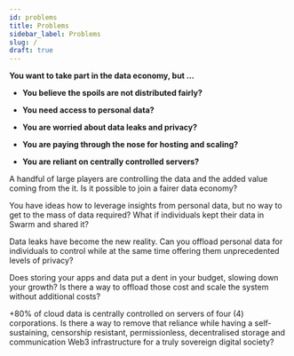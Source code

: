 ```yaml
---
id: problems
title: Problems
sidebar_label: Problems
slug: /
draft: true
---
```


**You want to take part in the data economy, but …**

-   **You believe the spoils are not distributed fairly?**

-   **You need access to personal data?**

-   **You are worried about data leaks and privacy?**

-   **You are paying through the nose for hosting and scaling?**

-   **You are reliant on centrally controlled servers?**

A handful of large players are controlling the data and the added value coming from the it. Is it possible to join a fairer data economy?

You have ideas how to leverage insights from personal data, but no way to get to the mass of data required? What if individuals kept their data in Swarm and shared it?

Data leaks have become the new reality. Can you offload personal data for individuals to control while at the same time offering them unprecedented levels of privacy?

Does storing your apps and data put a dent in your budget, slowing down your growth? Is there a way to offload those cost and scale the system without additional costs?

+80% of cloud data is centrally controlled on servers of four (4) corporations. Is there a way to remove that reliance while having a self-sustaining, censorship resistant, permissionless, decentralised storage and communication Web3 infrastructure for a truly sovereign digital society?
